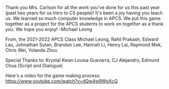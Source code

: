 Thank you Mrs. Carlson for all the work you've done for us this past year (past two years for us Intro to CS people)! It's been a joy having you teach us. We learned so much computer knowledge in APCS. We put this game together as a project for the APCS students to work on together as a thank you. We hope you enjoy!
    -Michael Leong

From, the 2021-2022 APCS Class
    Michael Leong,
    Rahil Prakash,
    Edward Lau,
    Johnathan Sutan,
    Brandon Lee,
    Hannah Li,
    Henry Lai,
    Raymond Mok,
    Chris Wei,
    Yolanda Zhou

Special Thanks to:
    Krystal Kwan
    Louisa Guevarra, CJ Alejandro, Edmund Chua (Script and Dialogue)

Here's a video for the game making process:
https://www.youtube.com/watch?v=dQw4w9WgXcQ